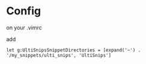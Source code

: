 # Config

on your .vimrc

add

```
let g:UltiSnipsSnippetDirectories = [expand('~') . '/my_snippets/ulti_snips', 'UltiSnips']

```
